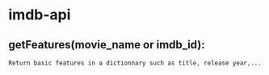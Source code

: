 # imdb-api

## getFeatures(movie_name or imdb_id):
	Return basic features in a dictionnary such as title, release year,...
